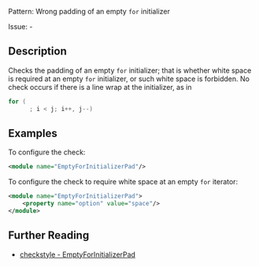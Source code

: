 Pattern: Wrong padding of an empty `for` initializer

Issue: -

## Description

Checks the padding of an empty `for` initializer; that is whether white space is required at an empty `for` initializer, or such white space is forbidden. No check occurs if there is a line wrap at the initializer, as in 


```java
for (
      ; i < j; i++, j--)
```
        

## Examples

To configure the check: 


```xml
<module name="EmptyForInitializerPad"/>
```
        

To configure the check to require white space at an empty `for` iterator: 


```xml
<module name="EmptyForInitializerPad">
    <property name="option" value="space"/>
</module>
```

## Further Reading

* [checkstyle - EmptyForInitializerPad](https://checkstyle.sourceforge.io/checks/whitespace/emptyforinitializerpad.html#EmptyForInitializerPad)
